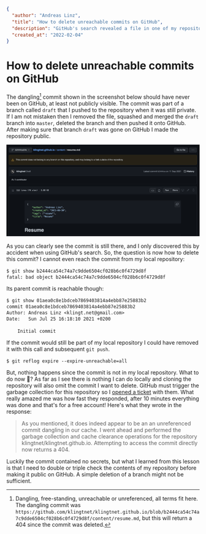 ```json
{
  "author": "Andreas Linz",
  "title": "How to delete unreachable commits on GitHub",
  "description": "GitHub's search revealed a file in one of my repositories that should not have been published.  The file was part of a commit that was unreachable or free-standing, meaning it was not part of any branch.  In this article I will describe how to find and delete such commits.",
  "created_at": "2022-02-04"
}
```
# How to delete unreachable commits on GitHub

The dangling[^1] commit shown in the screenshot below should have never been on GitHub, at least not publicly visible.  The commit was part of a branch called `draft` that I pushed to the repository when it was still private.  If I am not mistaken then I removed the file, squashed and merged the `draft` branch into `master`, deleted the branch and then pushed it onto GitHub.  After making sure that branch `draft` was gone on GitHub I made the repository public.

![unreachable commit](unreachable-commit.png)

As you can clearly see the commit is still there, and I only discovered this by accident when using GitHub's search.  So, the question is now how to delete this commit?  I cannot even reach the commit from my local repository:

```shell
$ git show b2444ca54c74a7c9dde6504cf028b6c0f4729d8f
fatal: bad object b2444ca54c74a7c9dde6504cf028b6c0f4729d8f
```

Its parent commit is reachable though:

```shell
$ git show 01aea0c8e1bdceb7869403814a4ebb87e25883b2
commit 01aea0c8e1bdceb7869403814a4ebb87e25883b2
Author: Andreas Linz <klingt.net@gmail.com>
Date:   Sun Jul 25 16:18:10 2021 +0200

    Initial commit
```

If the commit would still be part of my local repository I could have removed it with this call and subsequent `git push`.

```shell
$ git reflog expire --expire-unreachable=all
```

But, nothing happens since the commit is not in my local repository.  What to do now 🤔?  As far as I see there is nothing I can do locally and cloning the repository will also omit the commit I want to delete.  GitHub must trigger the garbage collection for this repository so I [opened a ticket](https://support.github.com/) with them.  What really amazed me was how fast they responded, after 10 minutes everything was done and that's for a free account!  Here's what they wrote in the response:

> As you mentioned, it does indeed appear to be an an unreferenced commit dangling in our cache. I went ahead and performed the garbage collection and cache clearance operations for the repository klingtnet/klingtnet.github.io. Attempting to access the commit directly now returns a 404.

Luckily the commit contained no secrets, but what I learned from this lesson is that I need to double or triple check the contents of my repository before making it public on GitHub.  A simple deletion of a branch might not be sufficient.

[^1]: Dangling, free-standing, unreachable or unreferenced, all terms fit here.  The dangling commit was `https://github.com/klingtnet/klingtnet.github.io/blob/b2444ca54c74a7c9dde6504cf028b6c0f4729d8f/content/resume.md`, but this will return a 404 since the commit was deleted.